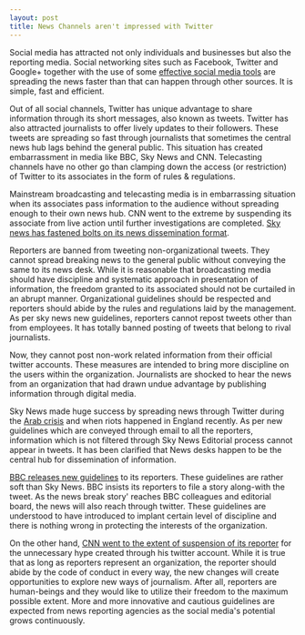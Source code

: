 ```yaml
---
layout: post
title: News Channels aren't impressed with Twitter
---
```


Social media has attracted not only individuals and businesses but also the reporting media. Social networking sites such as Facebook, Twitter and Google+ together with the use of some <a href="http://www.socilab.net/">effective social media tools</a> are spreading the news faster than that can happen through other sources. It is simple, fast and efficient. 

Out of all social channels, Twitter has unique advantage to share information through its short messages, also known as tweets. Twitter has also attracted journalists to offer lively updates to their followers. These tweets are spreading so fast through journalists that sometimes the central news hub lags behind the general public. This situation has created embarrassment in media like BBC, Sky News and CNN. Telecasting channels have no other go than clamping down the access (or restriction)  of Twitter to its associates in the form of rules & regulations.

Mainstream broadcasting and telecasting media is in embarrassing situation when its associates pass information to the audience without spreading enough to their own news hub. CNN went to the extreme by suspending its associate from live action until further investigations are completed. <a href="http://www.guardian.co.uk/media/2012/feb/07/sky-news-twitter-clampdown">Sky news has fastened bolts on its news dissemination format</a>. 

Reporters are banned from tweeting non-organizational tweets. They cannot spread breaking news to the general public without conveying the same to its news desk. While it is reasonable that broadcasting media should have discipline and systematic approach in presentation of information, the freedom granted to its associated should not be curtailed in an abrupt manner. Organizational guidelines should be respected and reporters should abide by the rules and regulations laid by the management. As per sky news new guidelines, reporters cannot repost tweets other than from employees. It has totally banned posting of tweets that belong to rival journalists.

Now, they cannot post non-work related information from their official twitter accounts. These measures are intended to bring more discipline on the users within the organization. Journalists are shocked to hear the news from an organization that had drawn undue advantage by publishing information through digital media. 

Sky News made huge success by spreading news through Twitter during the <a href="http://skynews.skypressoffice.co.uk/newstranscripts/murnaghan-50212-interview-douglas-alexander-shadow-foreign-secretary-syria">Arab crisis</a> and when riots happened in England recently. As per new guidelines which are conveyed through email to all the reporters, information which is not filtered through Sky News Editorial process cannot appear in tweets. It has been clarified that News desks happen to be the central hub for dissemination of information. 

<a href="http://www.blogrunner.com/snapshot/D/2/8/twitter_guidelines_for_bbc_journalists/">BBC releases new guidelines</a> to its reporters. These guidelines are rather soft than Sky News. BBC insists its reporters to file a story along-with the tweet. As the news break story' reaches BBC colleagues and editorial board, the news will also reach through twitter. These guidelines are understood to have introduced to implant certain level of discipline and there is nothing wrong in protecting the interests of the organization. 

On the other hand, <a href="http://www.reuters.com/article/2012/02/08/us-rolandmartin-cnn-idUSTRE81724U20120208">CNN went to the extent of suspension of its reporter</a> for the unnecessary hype created through his twitter account. While it is true that as long as reporters represent an organization, the reporter should abide by the code of conduct in every way, the new changes will create opportunities to explore new ways of journalism. After all, reporters are human-beings and they would like to utilize their freedom to the maximum possible extent. More and more innovative and cautious guidelines are expected from news reporting agencies as the social media's potential grows continuously.
